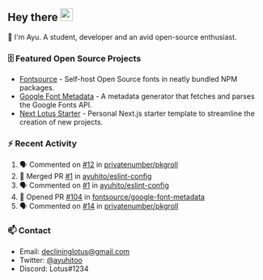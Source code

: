 ## Hey there <img src="https://media.giphy.com/media/hvRJCLFzcasrR4ia7z/giphy.gif" width="25" height="25">

📝 I'm Ayu. A student, developer and an avid open-source enthusiast.

### 🗄 Featured Open Source Projects

- [Fontsource](https://github.com/fontsource/fontsource) - Self-host Open Source fonts in neatly bundled NPM packages.
- [Google Font Metadata](https://github.com/fontsource/google-font-metadata) - A metadata generator that fetches and parses the Google Fonts API.
- [Next Lotus Starter](https://github.com/DecliningLotus/next-lotus-starter) - Personal Next.js starter template to streamline the creation of new projects.

### ⚡ Recent Activity

<!--START_SECTION:activity-->

1. 🗣 Commented on [#12](https://github.com/privatenumber/pkgroll/issues/12) in [privatenumber/pkgroll](https://github.com/privatenumber/pkgroll)
2. 🎉 Merged PR [#1](https://github.com/ayuhito/eslint-config/pull/1) in [ayuhito/eslint-config](https://github.com/ayuhito/eslint-config)
3. 🗣 Commented on [#1](https://github.com/ayuhito/eslint-config/issues/1) in [ayuhito/eslint-config](https://github.com/ayuhito/eslint-config)
4. 💪 Opened PR [#104](https://github.com/fontsource/google-font-metadata/pull/104) in [fontsource/google-font-metadata](https://github.com/fontsource/google-font-metadata)
5. 🗣 Commented on [#14](https://github.com/privatenumber/pkgroll/issues/14) in [privatenumber/pkgroll](https://github.com/privatenumber/pkgroll)
<!--END_SECTION:activity-->

### 📫 Contact

- Email: declininglotus@gmail.com
- Twitter: [@ayuhitoo](https://twitter.com/ayuhitoo)
- Discord: Lotus#1234
